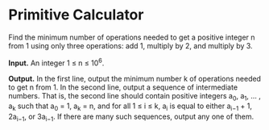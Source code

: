 # Primitive Calculator

Find the minimum number of operations 
needed to get a positive integer n from 1 
using only three operations: 
add 1, multiply by 2, and multiply by 3.

**Input.** An integer 1 &le; n &le; 10<sup>6</sup>.

**Output.** In the first line, output 
the minimum number k of operations needed to 
get n from 1. In the second line, 
output a sequence of intermediate numbers. 
That is, the second line should contain 
positive integers a<sub>0</sub>, a<sub>1</sub>, ... , a<sub>k</sub> 
such that a<sub>0</sub> = 1, a<sub>k</sub> = n, and 
for all 1 &le; i &le; k, a<sub>i</sub> is equal to 
either a<sub>i−1</sub> + 1, 2a<sub>i−1</sub>, or 3a<sub>i−1</sub>. 
If there are many such sequences, output any one of them.
